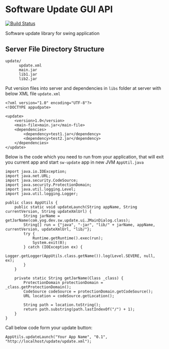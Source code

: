 # Software Update GUI API
[![Build Status](https://travis-ci.org/ypkkhatri/software-update.svg?branch=master)](https://travis-ci.org/ypkkhatri/software-update)

Software update library for swing application

## Server File Directory Structure
```
update/
      update.xml
      main.jar
      lib1.jar
      lib2.jar
```

Put version files into server and dependencies in `libs` folder at server with below XML file `update.xml` 
```
<?xml version="1.0" encoding="UTF-8"?>
<!DOCTYPE appudpate>

<update>
    <version>1.0</version>
    <main-file>main.jar</main-file>
    <dependencies>
        <dependency>test1.jar</dependency>
        <dependency>test2.jar</dependency>
    </dependencies>
</update>
```

Below is the code which you need to run from your application, that will exit you current app and start `sw-update` app in new JVM
`AppUtil.java`
```
import java.io.IOException;
import java.net.URL;
import java.security.CodeSource;
import java.security.ProtectionDomain;
import java.util.logging.Level;
import java.util.logging.Logger;

public class AppUtils {
    public static void updateLaunch(String appName, String currentVersion, String updateXmlUrl) {
        String jarName = getJarName(com.yog.dev.sw.update.ui.JMainDialog.class);
        String[] run = {"java", "-jar", "lib/" + jarName, appName, currentVersion, updateXmlUrl, "lib/"};
        try {
            Runtime.getRuntime().exec(run);
            System.exit(0);
        } catch (IOException ex) {
            Logger.getLogger(AppUtils.class.getName()).log(Level.SEVERE, null, ex);
        }
    }
    
    private static String getJarName(Class _class) {
        ProtectionDomain protectionDomain = _class.getProtectionDomain();
        CodeSource codeSource = protectionDomain.getCodeSource();
        URL location = codeSource.getLocation();
        
        String path = location.toString();
        return path.substring(path.lastIndexOf("/") + 1);
    }
}
```

Call below code form your update button:
```
AppUtils.updateLaunch("Your App Name", "0.1", "http://localhost/update/update.xml");
```
